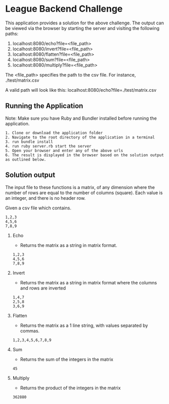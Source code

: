 # League Backend Challenge

This application provides a solution for the above challenge. The output can be viewed via the browser by starting the server and visiting the following paths:

1. localhost:8080/echo?file=<file_path>
2. localhost:8080/invert?file=<file_path>
3. localhost:8080/flatten?file=<file_path>
4. localhost:8080/sum?file=<file_path>
5. localhost:8080/multiply?file=<file_path>

The <file_path> specifies the path to the csv file. For instance, ./test/matrix.csv

A valid path will look like this: localhost:8080/echo?file=./test/matrix.csv

## Running the Application

Note: Make sure you have Ruby and Bundler installed before running the application.

```
1. Clone or download the application folder
2. Navigate to the root directory of the application in a terminal
3. run bundle install
4. run ruby server.rb start the server
5. Open your browser and enter any of the above urls
6. The result is displayed in the browser based on the solution output as outlined below.
```

## Solution output

The input file to these functions is a matrix, of any dimension where the number of rows are equal to the number of columns (square). Each value is an integer, and there is no header row.

Given a csv file which contains.

```
1,2,3
4,5,6
7,8,9
```

1. Echo

   - Returns the matrix as a string in matrix format.

   ```
   1,2,3
   4,5,6
   7,8,9
   ```

2. Invert
   - Returns the matrix as a string in matrix format where the columns and rows are inverted
   ```
   1,4,7
   2,5,8
   3,6,9
   ```
3. Flatten
   - Returns the matrix as a 1 line string, with values separated by commas.
   ```
   1,2,3,4,5,6,7,8,9
   ```
4. Sum
   - Returns the sum of the integers in the matrix
   ```
   45
   ```
5. Multiply
   - Returns the product of the integers in the matrix
   ```
   362880
   ```
